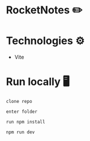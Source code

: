 # RocketNotes ✏️

# Technologies ⚙️

- Vite

# Run locally 🖥️
```
clone repo
```
```
enter folder
```
```
run npm install
```
```
npm run dev
```